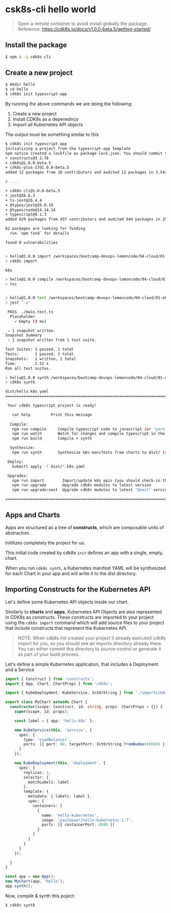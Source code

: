 # csk8s-cli hello world

> Open a remote container to avoid install globally the package.
> Reference: https://cdk8s.io/docs/v1.0.0-beta.5/getting-started/

## Install the package

```bash
$ npm i -g cdk8s-cli
```

## Create a new project

```bash
$ mkdir hello
$ cd hello
$ cdk8s init typescript-app
```

By running the above commands we are doing the following:

1. Create a new project
2. Install CDK8s as a depenedncy
3. Import all Kubernetes API objects

The output must be something similar to this

```bash
$ cdk8s init typescript-app
Initializing a project from the typescript-app template
npm notice created a lockfile as package-lock.json. You should commit this file.
+ constructs@3.2.78
+ cdk8s@1.0.0-beta.5
+ cdk8s-plus-17@1.0.0-beta.5
added 12 packages from 10 contributors and audited 12 packages in 3.542s

# .....

+ cdk8s-cli@1.0.0-beta.5
+ jest@26.6.3
+ ts-jest@26.4.4
+ @types/jest@26.0.19
+ @types/node@14.14.14
+ typescript@4.1.3
added 629 packages from 437 contributors and audited 644 packages in 29.751s

62 packages are looking for funding
  run `npm fund` for details

found 0 vulnerabilities


> hello@1.0.0 import /workspaces/bootcamp-devops-lemoncode/04-cloud/01-eks/08-ckd8s/00-hello-world-code/hello
> cdk8s import

k8s

> hello@1.0.0 compile /workspaces/bootcamp-devops-lemoncode/04-cloud/01-eks/08-ckd8s/00-hello-world-code/hello
> tsc


> hello@1.0.0 test /workspaces/bootcamp-devops-lemoncode/04-cloud/01-eks/08-ckd8s/00-hello-world-code/hello
> jest "-u"

 PASS  ./main.test.ts
  Placeholder
    ✓ Empty (3 ms)

 › 1 snapshot written.
Snapshot Summary
 › 1 snapshot written from 1 test suite.

Test Suites: 1 passed, 1 total
Tests:       1 passed, 1 total
Snapshots:   1 written, 1 total
Time:        2.52 s
Ran all test suites.

> hello@1.0.0 synth /workspaces/bootcamp-devops-lemoncode/04-cloud/01-eks/08-ckd8s/00-hello-world-code/hello
> cdk8s synth

dist/hello.k8s.yaml
========================================================================================================

 Your cdk8s typescript project is ready!

   cat help         Print this message
 
  Compile:
   npm run compile     Compile typescript code to javascript (or "yarn watch")
   npm run watch       Watch for changes and compile typescript in the background
   npm run build       Compile + synth

  Synthesize:
   npm run synth       Synthesize k8s manifests from charts to dist/ (ready for 'kubectl apply -f')

 Deploy:
   kubectl apply -f dist/*.k8s.yaml

 Upgrades:
   npm run import        Import/update k8s apis (you should check-in this directory)
   npm run upgrade       Upgrade cdk8s modules to latest version
   npm run upgrade:next  Upgrade cdk8s modules to latest "@next" version (last commit)

========================================================================================================
``` 

## Apps and Charts

Apps are structured as a tree of **constructs**, which are composable units of abstraction.

Initilizes completely the project for us.

This initial code created by cdk8s `init` defines an app with a single, empty, chart.

When you run `cdk8s synth`, a Kubernetes manifest YAML will be synthesized for each Chart in your app and will write it to the dist directory.

## Importing Constructs for the Kubernetes API

Let's define some Kubernetes API objects inside our chart.

Similarly to **charts** and **apps**, Kubernetes API Objects are also represented in CDK8s as constructs. These constructs are imported to your project using the `cdk8s import` command which will add source files to your project that include constructs that represent the Kubernetes API.

> NOTE: When cdk8s init created your project it already executed cdk8s import for you, so you should see an imports directory already there. You can either commit this directory to source-control or generate it as part of your build process.

Let's define a simple Kubernetes application, that includes a Deployment and a Service

```ts
import { Construct } from 'constructs';
import { App, Chart, ChartProps } from 'cdk8s';

import { KubeDeployment, KubeService, IntOrString } from './imports/k8s';

export class MyChart extends Chart {
  constructor(scope: Construct, id: string, props: ChartProps = {}) {
    super(scope, id, props);

    const label = { app: 'hello-k8s' };

    new KubeService(this, 'service', {
      spec: {
        type: 'LoadBalancer',
        ports: [{ port: 80, targetPort: IntOrString.fromNumber(8080) }]
      }
    });

    new KubeDeployment(this, 'deployment', {
      spec: {
        replicas: 2,
        selector: {
          matchLabels: label
        },
        template: {
          metadata: { labels: label },
          spec: {
            containers: [
              {
                name: 'hello-kubernetes',
                image: 'paulbower/hello-kubernetes:1.7',
                ports: [{ containerPort: 8080 }]
              }
            ]
          }
        }
      }
    });

  }
}

const app = new App();
new MyChart(app, 'hello');
app.synth();

``` 

Now, compile & synth this poject:

```bash
$ cdk8s synth
```
